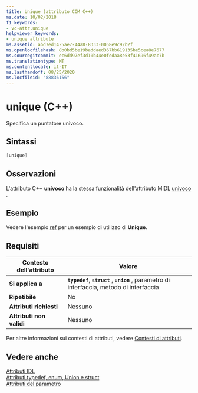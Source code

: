 ```yaml
---
title: Unique (attributo COM C++)
ms.date: 10/02/2018
f1_keywords:
- vc-attr.unique
helpviewer_keywords:
- unique attribute
ms.assetid: abd7ed14-5ae7-44a8-8333-0058e9c92b2f
ms.openlocfilehash: 8b0bd5be19baddaed367bb619135be5cea8e7677
ms.sourcegitcommit: ec6dd97ef3d10b44e0fedaa8e53f41696f49ac7b
ms.translationtype: MT
ms.contentlocale: it-IT
ms.lasthandoff: 08/25/2020
ms.locfileid: "88836156"
---
```

# <a name="unique-c"></a>unique (C++)

Specifica un puntatore univoco.

## <a name="syntax"></a>Sintassi

```cpp
[unique]
```

## <a name="remarks"></a>Osservazioni

L'attributo C++ **univoco** ha la stessa funzionalità dell'attributo MIDL [univoco](/windows/win32/Midl/unique) .

## <a name="example"></a>Esempio

Vedere l'esempio [ref](ref-cpp.md) per un esempio di utilizzo di **Unique**.

## <a name="requirements"></a>Requisiti

| Contesto dell'attributo | Valore |
|-|-|
|**Si applica a**|**`typedef`**, **`struct`** , **`union`** , parametro di interfaccia, metodo di interfaccia|
|**Ripetibile**|No|
|**Attributi richiesti**|Nessuno|
|**Attributi non validi**|Nessuno|

Per altre informazioni sui contesti di attributi, vedere [Contesti di attributi](cpp-attributes-com-net.md#contexts).

## <a name="see-also"></a>Vedere anche

[Attributi IDL](idl-attributes.md)<br/>
[Attributi typedef, enum, Union e struct](typedef-enum-union-and-struct-attributes.md)<br/>
[Attributi del parametro](parameter-attributes.md)

